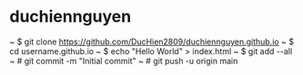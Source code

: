 # duchiennguyen
~  $ git clone https://github.com/DucHien2809/duchiennguyen.github.io
~ $ cd username.github.io
~ $ echo "Hello World" > index.html
~ $ git add --all
~ # git commit -m "Initial commit"
~ # git push -u origin main
